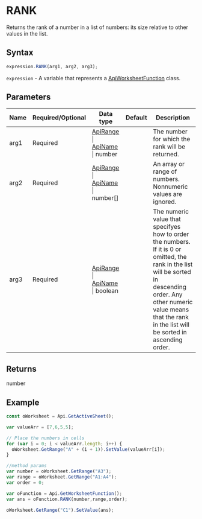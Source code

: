 # RANK

Returns the rank of a number in a list of numbers: its size relative to other values in the list.

## Syntax

```javascript
expression.RANK(arg1, arg2, arg3);
```

`expression` - A variable that represents a [ApiWorksheetFunction](../ApiWorksheetFunction.md) class.

## Parameters

| **Name** | **Required/Optional** | **Data type** | **Default** | **Description** |
| ------------- | ------------- | ------------- | ------------- | ------------- |
| arg1 | Required | [ApiRange](../../ApiRange/ApiRange.md) \| [ApiName](../../ApiName/ApiName.md) \| number |  | The number for which the rank will be returned. |
| arg2 | Required | [ApiRange](../../ApiRange/ApiRange.md) \| [ApiName](../../ApiName/ApiName.md) \| number[] |  | An array or range of numbers. Nonnumeric values are ignored. |
| arg3 | Required | [ApiRange](../../ApiRange/ApiRange.md) \| [ApiName](../../ApiName/ApiName.md) \| boolean |  | The numeric value that specifyes how to order the numbers. If it is 0 or omitted, the rank in the list will be sorted in descending order. Any other numeric value means that the rank in the list will be sorted in ascending order. |

## Returns

number

## Example



```javascript editor-xlsx
const oWorksheet = Api.GetActiveSheet();

var valueArr = [7,6,5,5];

// Place the numbers in cells
for (var i = 0; i < valueArr.length; i++) {
  oWorksheet.GetRange("A" + (i + 1)).SetValue(valueArr[i]);
}

//method params
var number = oWorksheet.GetRange("A3");
var range = oWorksheet.GetRange("A1:A4");
var order = 0;

var oFunction = Api.GetWorksheetFunction();
var ans = oFunction.RANK(number,range,order); 

oWorksheet.GetRange("C1").SetValue(ans);

```
